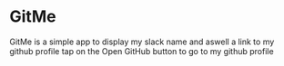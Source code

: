 # GitMe
GitMe is a simple app to display my slack name and aswell a link to my github profile
tap on the Open GitHub button to go to my github profile
